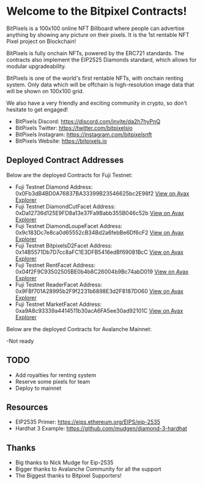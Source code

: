 # Welcome to the Bitpixel Contracts!

BitPixels is a 100x100 online NFT Billboard where people can advertise anything by showing any picture on their pixels. It is the 1st rentable NFT Pixel project on Blockchain!

BitPixels is fully onchain NFTs, powered by the ERC721 standards. The contracts also implement the EIP2525 Diamonds standard, which allows for modular upgradeability. 

BitPixels is one of the world's first rentable NFTs, with onchain renting system. Only data which will be offchain is high-resolution image data that will be shown on 100x100 grid. 

We also have a very friendly and exciting community in crypto, so don't hesitate to get engaged!

* BitPixels Discord: https://discord.com/invite/da2h7hyPnQ
* BitPixels Twitter: https://twitter.com/bitpixelsio
* BitPixels Instagram: https://instagram.com/bitpixelsnft
* BitPixels Website: https://bitpixels.io

## Deployed Contract Addresses

Below are the deployed Contracts for Fuji Testnet:

* Fuji Testnet Diamond Address: 0x0Fb3dB4BD0A76837BA33399B23546625bc2E98f2 <a href="https://cchain.explorer.avax-test.network/address/0x0Fb3dB4BD0A76837BA33399B23546625bc2E98f2/contracts">View on Avax Explorer </a>
* Fuji Testnet DiamondCutFacet Address: 0xDa12736d125E9FD8a13e37Fa9Babb355B046c52b <a href="https://cchain.explorer.avax-test.network/address/0xDa12736d125E9FD8a13e37Fa9Babb355B046c52b/contracts">View on Avax Explorer </a>
* Fuji Testnet DiamondLoupeFacet Address: 0x9c183Dc7e8ca0d65552cB34Bd2a6febBe6Df6cF2 <a href="https://cchain.explorer.avax-test.network/address/0x9c183Dc7e8ca0d65552cB34Bd2a6febBe6Df6cF2/contracts">View on Avax Explorer </a>
* Fuji Testnet BitpixelsD2Facet Address: 0x14B5571Db7D7cc8aFC1E3DFB5416edBf69081BcC <a href="https://cchain.explorer.avax-test.network/address/0x14B5571Db7D7cc8aFC1E3DFB5416edBf69081BcC/contracts">View on Avax Explorer </a>
* Fuji Testnet RentFacet Address: 0x04f2F9C93502505BE0b4b8C26004b9Bc74abD019 <a href="https://cchain.explorer.avax-test.network/address/0x04f2F9C93502505BE0b4b8C26004b9Bc74abD019/contracts">View on Avax Explorer </a>
* Fuji Testnet ReaderFacet Address: 0x9FBf701A28995b2F9f2231b6898E3d2F8187D060 <a href="https://cchain.explorer.avax-test.network/address/0x9FBf701A28995b2F9f2231b6898E3d2F8187D060/contracts">View on Avax Explorer </a>
* Fuji Testnet MarketFacet Address: 0xa9A8c93339a4414511b30acA6FA5ee30ad92101C <a href="https://cchain.explorer.avax-test.network/address/0xa9A8c93339a4414511b30acA6FA5ee30ad92101C/contracts">View on Avax Explorer </a>

Below are the deployed Contracts for Avalanche Mainnet:

-Not ready

## TODO
* Add royalties for renting system
* Reserve some pixels for team
* Deploy to mainnet

## Resources

* EIP2535 Primer: https://eips.ethereum.org/EIPS/eip-2535
* Hardhat 3 Example: https://github.com/mudgen/diamond-3-hardhat

## Thanks

* Big thanks to Nick Mudge for Eip-2535
* Bigger thanks to Avalanche Community for all the support
* The Biggest thanks to Bitpixel Supporters!
